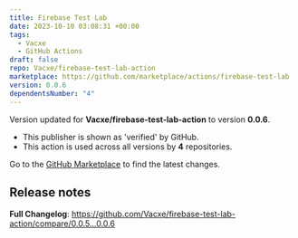 ```yaml
---
title: Firebase Test Lab
date: 2023-10-10 03:08:31 +00:00
tags:
  - Vacxe
  - GitHub Actions
draft: false
repo: Vacxe/firebase-test-lab-action
marketplace: https://github.com/marketplace/actions/firebase-test-lab
version: 0.0.6
dependentsNumber: "4"
---
```



Version updated for **Vacxe/firebase-test-lab-action** to version **0.0.6**.
- This publisher is shown as 'verified' by GitHub.
- This action is used across all versions by **4** repositories.

Go to the [GitHub Marketplace](https://github.com/marketplace/actions/firebase-test-lab) to find the latest changes.

## Release notes

**Full Changelog**: https://github.com/Vacxe/firebase-test-lab-action/compare/0.0.5...0.0.6
